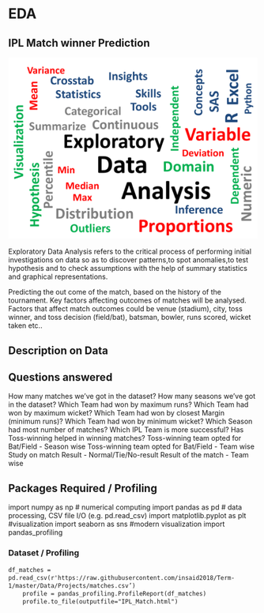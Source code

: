 # EDA
## IPL Match winner Prediction

![Exploratory_Data_Analysis.png](Exploratory_Data_Analysis.png)

Exploratory Data Analysis refers to the critical process of performing initial investigations on data so as to discover patterns,to spot anomalies,to test hypothesis and to check assumptions with the help of summary statistics and graphical representations.

Predicting the out come of the match, based on the history of the tournament.
Key factors affecting outcomes of matches will be analysed. 
Factors that affect match outcomes could be venue (stadium), city, toss winner, and toss decision (field/bat), batsman, bowler, runs scored, wicket taken etc..

## Description on Data

## Questions answered

How many matches we’ve got in the dataset?
How many seasons we’ve got in the dataset?
Which Team had won by maximum runs?
Which Team had won by maximum wicket?
Which Team had won by closest Margin (minimum runs)?
Which Team had won by minimum wicket?
Which Season had most number of matches?
Which IPL Team is more successful?
Has Toss-winning helped in winning matches?
Toss-winning team opted for Bat/Field - Season wise
Toss-winning team opted for Bat/Field - Team wise
Study on match Result - Normal/Tie/No-result
Result of the match - Team wise

## Packages Required / Profiling

import numpy as np # numerical computing 
import pandas as pd # data processing, CSV file I/O (e.g. pd.read_csv)
import matplotlib.pyplot as plt #visualization
import seaborn as sns #modern visualization
import pandas_profiling

### Dataset / Profiling
 	df_matches = pd.read_csv(r'https://raw.githubusercontent.com/insaid2018/Term-1/master/Data/Projects/matches.csv’)
		profile = pandas_profiling.ProfileReport(df_matches)
		profile.to_file(outputfile="IPL_Match.html")

